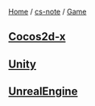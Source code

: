 [Home](https://mengxianbin.github.io) /
[cs-note](https://mengxianbin.github.io/cs-note/content) /
[Game](https://mengxianbin.github.io/cs-note/content/Game)

## [Cocos2d-x](https://mengxianbin.github.io/cs-note/content/Game/Cocos2d-x)

## [Unity](https://mengxianbin.github.io/cs-note/content/Game/Unity)

## [UnrealEngine](https://mengxianbin.github.io/cs-note/content/Game/UnrealEngine)

